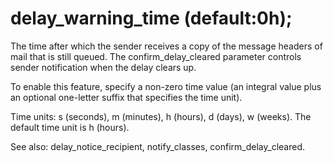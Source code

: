 # delay_warning_time (default:0h); 


The time after which the sender receives a copy of the message
headers of mail that is still queued. The confirm_delay_cleared
parameter controls sender notification when the delay clears up.



To enable this feature, specify a non-zero time value (an integral
value plus an optional one-letter suffix that specifies the time
unit).



Time units: s (seconds), m (minutes), h (hours), d (days), w (weeks).
The default time unit is h (hours).



See also: delay_notice_recipient, notify_classes, confirm_delay_cleared.



